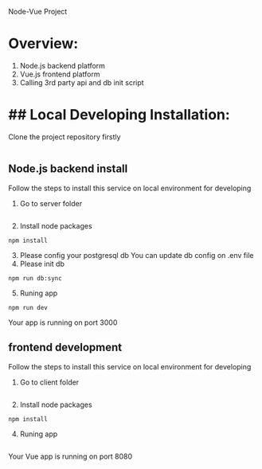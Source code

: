 Node-Vue Project

# Overview:
1. Node.js backend platform 
2. Vue.js frontend platform
3. Calling 3rd party api and db init script

# ## Local Developing Installation:
Clone the project repository firstly
``` git clone https://github.com/haojin111/RTX-Node-Vue.git
```
## Node.js backend install
Follow the steps to install this service on local environment for developing

1. Go to server folder
``` cd ./Server
```
2. Install node packages
```
npm install
```
3. Please config your postgresql db
You can update db config on .env file
4. Please init db
```
npm run db:sync
```
5. Runing app
```
npm run dev
```
Your app is running on port 3000
## frontend development
Follow the steps to install this service on local environment for developing

1. Go to client folder
``` cd ./client
```
2. Install node packages
```
npm install
```
4. Runing app
```npm run serve
```
Your Vue app is running on port 8080
